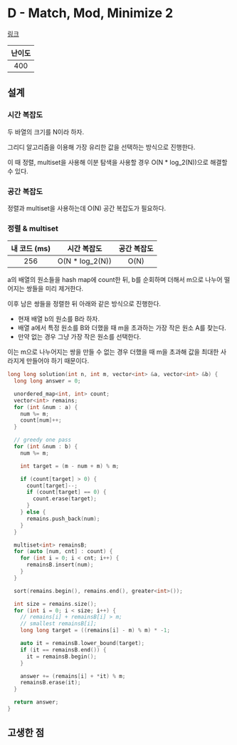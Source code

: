 # D - Match, Mod, Minimize 2

[링크](https://atcoder.jp/contests/abc416/tasks/abc416_d)

| 난이도 |
| :----: |
|  400   |

## 설계

### 시간 복잡도

두 바열의 크기를 N이라 하자.

그리디 알고리즘을 이용해 가장 유리한 값을 선택하는 방식으로 진행한다.

이 때 정렬, multiset을 사용해 이분 탐색을 사용할 경우 O(N \* log_2(N))으로 해결할 수 있다.

### 공간 복잡도

정렬과 multiset을 사용하는데 O(N) 공간 복잡도가 필요하다.

### 정렬 & multiset

| 내 코드 (ms) |   시간 복잡도    | 공간 복잡도 |
| :----------: | :--------------: | :---------: |
|     256      | O(N \* log_2(N)) |    O(N)     |

a의 배열의 원소들을 hash map에 count한 뒤, b를 순회하며 더해서 m으로 나누어 떨어지는 쌍들을 미리 제거한다.

이후 남은 쌍들을 정렬한 뒤 아래와 같은 방식으로 진행한다.

- 현재 배열 b의 원소를 B라 하자.
- 배열 a에서 특정 원소를 B와 더했을 때 m을 초과하는 가장 작은 원소 A를 찾는다.
- 만약 없는 경우 그냥 가장 작은 원소를 선택한다.

이는 m으로 나누어지는 쌍을 만들 수 없는 경우 더했을 때 m을 초과해 값을 최대한 사라지게 만들어야 하기 때문이다.

```cpp
long long solution(int n, int m, vector<int> &a, vector<int> &b) {
  long long answer = 0;

  unordered_map<int, int> count;
  vector<int> remains;
  for (int &num : a) {
    num %= m;
    count[num]++;
  }

  // greedy one pass
  for (int &num : b) {
    num %= m;

    int target = (m - num + m) % m;

    if (count[target] > 0) {
      count[target]--;
      if (count[target] == 0) {
        count.erase(target);
      }
    } else {
      remains.push_back(num);
    }
  }

  multiset<int> remainsB;
  for (auto [num, cnt] : count) {
    for (int i = 0; i < cnt; i++) {
      remainsB.insert(num);
    }
  }

  sort(remains.begin(), remains.end(), greater<int>());

  int size = remains.size();
  for (int i = 0; i < size; i++) {
    // remains[i] + remainsB[i] > m;
    // smallest remainsB[i];
    long long target = ((remains[i] - m) % m) * -1;

    auto it = remainsB.lower_bound(target);
    if (it == remainsB.end()) {
      it = remainsB.begin();
    }

    answer += (remains[i] + *it) % m;
    remainsB.erase(it);
  }

  return answer;
}
```

## 고생한 점
